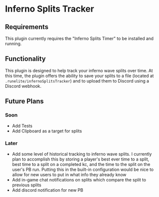 # Inferno Splits Tracker
## Requirements
This plugin currently requires the "Inferno Splits Timer" to be installed and running.

## Functionality
This plugin is designed to help track your inferno wave splits over time. At this time, the plugin offers the ability
to save your splits to a file  (located at `.runelite/infernoSplitsTracker`) and to upload them to Discord using a
Discord webhook.

## Future Plans
### Soon
- Add Tests
- Add Clipboard as a target for splits
### Later
- Add some level of historical tracking to inferno wave splits. I currently plan to accomplish this by storing a 
player's best ever time to a split, best time to a split on a completed kc, and the time to the split on the user's PB
run. Putting this in the built-in configuration would be nice to allow for new users to put in what info they already
know
- Add in-game chat notifications on splits which compare the split to previous splits
- Add discord notification for new PB